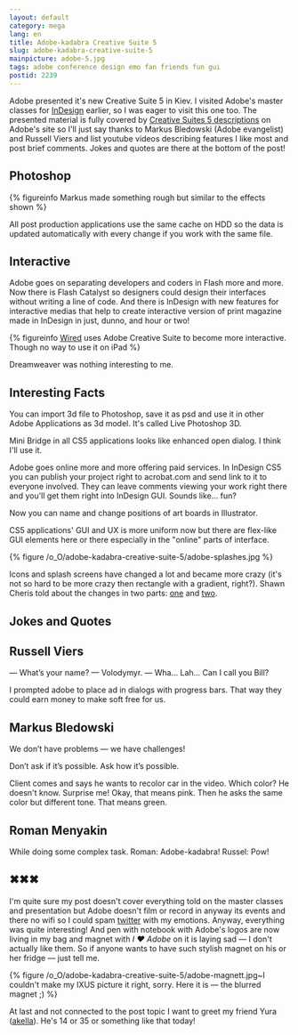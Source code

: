 ```yaml
---
layout: default
category: mega
lang: en
title: Adobe-kadabra Creative Suite 5
slug: adobe-kadabra-creative-suite-5
mainpicture: adobe-5.jpg
tags: adobe conference design emo fan friends fun gui 
postid: 2239
---
```



Adobe presented it's new Creative Suite 5 in Kiev. I visited Adobe's master classes for [ InDesign](http://mega.genn.org/ru/2008/quark-vs-adobe/) earlier, so I was eager to visit this one too. The presented material is fully covered by [Creative Suites 5 descriptions](http://adobe.com/go/creativesuite) on Adobe's site so I'll just say thanks to Markus Bledowski (Adobe evangelist) and Russell Viers and list youtube videos describing features I like most and post brief comments. Jokes and quotes are there at the bottom of the post!<!--more-->


## Photoshop

<object width="640" height="385">

{% figureinfo Markus made something rough but similar to the effects shown %}



All post production applications use the same cache on HDD so the data is updated automatically with every change if you work with the same file.


## Interactive

Adobe goes on separating developers and coders in Flash more and more. Now there is Flash Catalyst so designers could design their interfaces without writing a line of code. And there is InDesign with new features for interactive medias that help to create interactive version of print magazine made in InDesign in just, dunno, and hour or two!

<object width="640" height="385">

{% figureinfo [Wired](http://www.wired.com/) uses Adobe Creative Suite to become more interactive. Though no way to use it on iPad %}



Dreamweaver was nothing interesting to me.


## Interesting Facts

You can import 3d file to Photoshop, save it as psd and use it in other Adobe Applications as 3d model. It's called Live Photoshop 3D.

Mini Bridge in all CS5 applications looks like enhanced open dialog. I think I'll use it.

Adobe goes online more and more offering paid services. In InDesign CS5 you can publish your project right to acrobat.com and send link to it to everyone involved. They can leave comments viewing your work right there and you'll get them right into InDesign GUI. Sounds like… fun?

Now you can name and change positions of art boards in Illustrator.

CS5 applications' GUI and UX is more uniform now but there are flex-like GUI elements here or there especially in the "online" parts of interface.



{% figure /o_O/adobe-kadabra-creative-suite-5/adobe-splashes.jpg %}



Icons and splash screens have changed a lot and became more crazy (it's not so hard to be more crazy then rectangle with a gradient, right?). Shawn Cheris told about the changes in two parts: [one](https://xd.adobe.com/#/featured/article/536/) and [two](https://xd.adobe.com/#/featured/article/543).


## Jokes and Quotes



## Russell Viers

— What’s your name? 
— Volodymyr. 
— Wha… Lah… Can I call you Bill? 

I prompted adobe to place ad in dialogs with progress bars. That way they could earn money to make soft free for us.


## Markus Bledowski

We don’t have problems — we have challenges!

Don’t ask if it’s possible. Ask how it’s possible.

Client comes and says he wants to recolor car in the video. Which color? He doesn't know. Surprise me! Okay, that means pink. Then he asks the same color but different tone. That means green.


## Roman Menyakin

While doing some complex task. 
Roman: Adobe-kadabra! 
Russel: Pow!


## ✖✖✖

I'm quite sure my post doesn't cover everything told on the master classes and presentation but Adobe doesn't film or record in anyway its events and there no wifi so I could spam [twitter](http://twitter.com/genn_org/) with my emotions. Anyway, everything was quite interesting! And pen with notebook with Adobe's logos are now living in my bag and magnet with <i>I ♥ Adobe</i> on it is laying sad — I don't actually like them. So if anyone wants to have such stylish magnet on his or her fridge — just tell me.



{% figure /o_O/adobe-kadabra-creative-suite-5/adobe-magnett.jpg~I couldn't make my IXUS picture it right, sorry. Here it is — the blurred magnet ;) %}



At last and not connected to the post topic I want to greet my friend Yura ([akella](http://cssing.org.ua/)). He's 14 or 35 or something like that today!